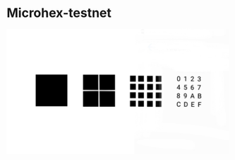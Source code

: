 # Microhex-testnet

![](https://github.com/MicrohexHQ/Microhex-testnet/blob/master/U/AI/ArtBoard%20Image%20(524).jpg)
